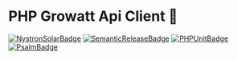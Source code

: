 # PHP Growatt Api Client 🚀
[![NystronSolarBadge](https://img.shields.io/badge/%E2%9A%A1%20Powered%20By-Nystron%20Solar-yellow?style=for-the-badge)](https://github.com/NystronSolar)
[![SemanticReleaseBadge](https://img.shields.io/badge/semantic--release-angular-e10079?logo=semantic-release&style=for-the-badge)](https://github.com/semantic-release/semantic-release)
[![PHPUnitBadge](https://img.shields.io/badge/🐘%20PHPUnit-Tests-blue?style=for-the-badge)](https://github.com/NystronSolar/GrowattApi/actions/workflows/phpunit.yml)
[![PsalmBadge](https://img.shields.io/badge/📌%20Psalm-Static%20Analysis-red?style=for-the-badge)](https://psalm.dev/)

